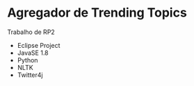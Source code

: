 # Agregador de Trending Topics
Trabalho de RP2

- Eclipse Project
- JavaSE 1.8
- Python
- NLTK
- Twitter4j

